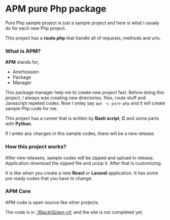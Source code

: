 # APM pure Php package

Pure Php sample project is just a sample project and here is what I usualy do for each new Php project.

This project has a **route.php** that handle all of requests, methods and urls.

### What is APM?

**APM** stands for,

- Amirhossein
- Package
- Manager

This package manager help me to create new project fast. Before doing this project, I always was creating new directories, files, route stuff and Javascript repeted codes. Now I onley say `apn -c pure-php` and it will create sample Php code for me.

This project has a runner that is written by **Bash script**, **C** and some parts with **Python**.

If I amke any changes in this sample codes, there will be a new release.

### How this project works?

After new releases, sample codes will be zipped and upload in release. Application download the zipped file and unzip it. After that is customizing.

It is like when you create a new **React** or **Laravel** application. It has some pre ready codes that you have to change.

### APM Core

APM code is open source like other projects.

The code is in ['/BlackIQ/apn-cli'](https://github.com/BlackIQ/apn-cli) and the site is not completed yet.